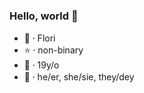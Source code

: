 ### Hello, world 👋
- :blossom: ⸱ Flori
- :star: ⸱ non-binary
- :adult: ⸱ 19y/o
- :bust_in_silhouette: ⸱ he/er, she/sie, they/dey


<!--
**bitfl0wer/bitfl0wer** is a ✨ _special_ ✨ repository because its `README.md` (this file) appears on your GitHub profile.

Here are some ideas to get you started:

- 🔭 I’m currently working on ...
- 🌱 I’m currently learning ...
- 👯 I’m looking to collaborate on ...
- 🤔 I’m looking for help with ...
- 💬 Ask me about ...
- 📫 How to reach me: ...
- 😄 Pronouns: ...
- ⚡ Fun fact: ...
-->
